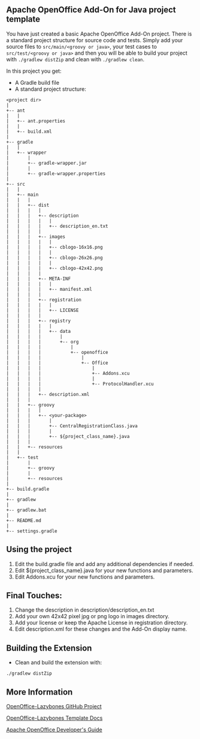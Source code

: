 Apache OpenOffice Add-On for Java project template
-----------------------------------------------------

You have just created a basic Apache OpenOffice Add-On project. 
There is a standard project structure for source code and tests.
Simply add your source files to `src/main/<groovy or java>`, your test cases 
to `src/test/<groovy or java>` and then you will be able to build your project 
with `./gradlew distZip` and clean with `./gradlew clean`.

In this project you get:

* A Gradle build file
* A standard project structure:
```
<project dir>
| 
+-- ant
|   |
|   +-- ant.properties
|   |
|   +-- build.xml
|   
+-- gradle
|   |
|   +-- wrapper
|       |
|       +-- gradle-wrapper.jar
|       |
|       +-- gradle-wrapper.properties
|
+-- src
|   |
|   +-- main
|   |   |
|   |   +-- dist
|   |   |   |
|   |   |   +-- description
|   |   |   |   |
|   |   |   |   +-- description_en.txt
|   |   |   |
|   |   |   +-- images
|   |   |   |   |
|   |   |   |   +-- cblogo-16x16.png
|   |   |   |   |
|   |   |   |   +-- cblogo-26x26.png
|   |   |   |   |
|   |   |   |   +-- cblogo-42x42.png
|   |   |   |
|   |   |   +-- META-INF
|   |   |   |   |
|   |   |   |   +-- manifest.xml
|   |   |   |
|   |   |   +-- registration
|   |   |   |   |
|   |   |   |   +-- LICENSE
|   |   |   |
|   |   |   +-- registry
|   |   |   |   |
|   |   |   |   +-- data
|   |   |   |       |
|   |   |   |       +-- org
|   |   |   |           |
|   |   |   |           +-- openoffice
|   |   |   |               |
|   |   |   |               +-- Office
|   |   |   |                   |
|   |   |   |                   +-- Addons.xcu
|   |   |   |                   |
|   |   |   |                   +-- ProtocolHandler.xcu
|   |   |   |
|   |   |   +-- description.xml
|   |   |
|   |   +-- groovy
|   |   |   |
|   |   |   +-- <your-package>
|   |   |       |
|   |   |       +-- CentralRegistrationClass.java
|   |   |       |
|   |   |       +-- ${project_class_name}.java
|   |   |
|   |   +-- resources
|   |
|   +-- test
|       |
|       +-- groovy
|       |
|       +-- resources
|
+-- build.gradle
|
+-- gradlew
|
+-- gradlew.bat
|
+-- README.md
|
+-- settings.gradle
 ```
## Using the project
1. Edit the build.gradle file and add any additional dependencies if needed.
3. Edit ${project_class_name}.java for your new functions and parameters.
4. Edit Addons.xcu for your new functions and parameters.


## Final Touches:
1. Change the description in description/description_en.txt
2. Add your own 42x42 pixel jpg or png logo in images directory.
3. Add your license or keep the Apache License in registration directory.
4. Edit description.xml for these changes and the Add-On display name.

## Building the Extension
- Clean and build the extension with:
```
./gradlew distZip
```

## More Information
 [OpenOffice-Lazybones GitHub Project](https://github.com/cbmarcum/openoffice-lazybones)

 [OpenOffice-Lazybones Template Docs](https://cbmarcum.github.io/openoffice-lazybones/)

 [Apache OpenOffice Developer's Guide](https://wiki.openoffice.org/wiki/Documentation/DevGuide)
